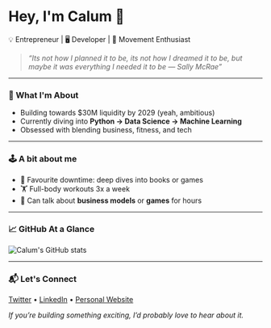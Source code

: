 # Hey, I'm Calum 👋

💡 Entrepreneur | 🖥 Developer | 🏃 Movement Enthusiast  

> *“Its not how I planned it to be, its not how I dreamed it to be, but maybe it was everything I needed it to be — Sally McRae”*

---

### 🚀 What I'm About
- Building towards $30M liquidity by 2029 (yeah, ambitious)
- Currently diving into **Python → Data Science → Machine Learning**
- Obsessed with blending business, fitness, and tech

---

### 🕹 A bit about me
- 📖 Favourite downtime: deep dives into books or games
- 🏋️ Full-body workouts 3x a week
- 🤔 Can talk about **business models** or **games** for hours

---

### 📈 GitHub At a Glance
![Calum's GitHub stats](https://github-readme-stats.vercel.app/api?username=yourusername&show_icons=true&theme=radical)

---

### 📬 Let's Connect
[Twitter](#) • [LinkedIn](https://www.linkedin.com/in/calum-treloar/) • [Personal Website](#)

*If you’re building something exciting, I’d probably love to hear about it.*

